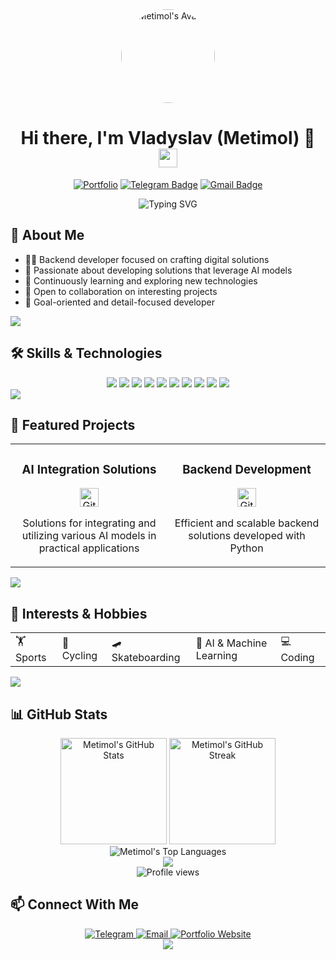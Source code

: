 <!-- Animated Header -->
<div align="center">
  <img src="https://avatars.githubusercontent.com/u/154080171?v=4" alt="Metimol's Avatar" width="150" style="border-radius: 50%;" />
  <h1>
    Hi there, I'm Vladyslav (Metimol) 👋
    <img src="https://media.giphy.com/media/hvRJCLFzcasrR4ia7z/giphy.gif" width="30px"/>
  </h1>
  
  [![Portfolio](https://img.shields.io/badge/Portfolio-metimol.github.io-blue?style=for-the-badge&logo=GitHub)](https://metimol.github.io/portfolio/)
  [![Telegram Badge](https://img.shields.io/badge/-@metimol-2CA5E0?style=for-the-badge&logo=telegram&logoColor=white)](https://t.me/metimol)
  [![Gmail Badge](https://img.shields.io/badge/-rdgo16480@gmail.com-c14438?style=for-the-badge&logo=Gmail&logoColor=white)](mailto:rdgo16480@gmail.com)
</div>

<!-- Animated Typing -->
<div align="center">
  <img src="https://readme-typing-svg.herokuapp.com?font=Fira+Code&pause=1000&color=6A6AE2&center=true&vCenter=true&random=false&width=435&lines=Backend+Developer;Python+Enthusiast;AI+Solutions+Developer" alt="Typing SVG" />
</div>

<!-- About Me Section -->
## 💫 About Me

- 👨‍💻 Backend developer focused on crafting digital solutions
- 🤖 Passionate about developing solutions that leverage AI models
- 🌱 Continuously learning and exploring new technologies
- 💼 Open to collaboration on interesting projects
- 🎯 Goal-oriented and detail-focused developer

<!-- Animated Divider -->
<img src="https://user-images.githubusercontent.com/73097560/115834477-dbab4500-a447-11eb-908a-139a6edaec5c.gif">

<!-- Skills Section with Icons -->
## 🛠️ Skills & Technologies

<div align="center">
  <img src="https://img.shields.io/badge/Python-3776AB?style=for-the-badge&logo=python&logoColor=white" />
  <img src="https://img.shields.io/badge/C++-00599C?style=for-the-badge&logo=c%2B%2B&logoColor=white" />
  <img src="https://img.shields.io/badge/Go-00ADD8?style=for-the-badge&logo=go&logoColor=white" />
  <img src="https://img.shields.io/badge/Java-ED8B00?style=for-the-badge&logo=java&logoColor=white" />
  <img src="https://img.shields.io/badge/HTML5-E34F26?style=for-the-badge&logo=html5&logoColor=white" />
  <img src="https://img.shields.io/badge/CSS3-1572B6?style=for-the-badge&logo=css3&logoColor=white" />
  <img src="https://img.shields.io/badge/JavaScript-F7DF1E?style=for-the-badge&logo=javascript&logoColor=black" />
  <img src="https://img.shields.io/badge/MySQL-4479A1?style=for-the-badge&logo=mysql&logoColor=white" />
  <img src="https://img.shields.io/badge/SQLite-07405E?style=for-the-badge&logo=sqlite&logoColor=white" />
  <img src="https://img.shields.io/badge/Redis-DC382D?style=for-the-badge&logo=redis&logoColor=white" />
</div>

<!-- Animated Divider -->
<img src="https://user-images.githubusercontent.com/73097560/115834477-dbab4500-a447-11eb-908a-139a6edaec5c.gif">

<!-- Projects Section -->
## 🚀 Featured Projects

<div align="center">
  <table>
    <tr>
      <td width="50%">
        <h3 align="center">AI Integration Solutions</h3>
        <p align="center">
          <a href="https://github.com/metimol" target="_blank">
            <img src="https://raw.githubusercontent.com/rahuldkjain/github-profile-readme-generator/master/src/images/icons/Social/github.svg" alt="GitHub" width="30" />
          </a>
        </p>
        <p align="center">Solutions for integrating and utilizing various AI models in practical applications</p>
      </td>
      <td width="50%">
        <h3 align="center">Backend Development</h3>
        <p align="center">
          <a href="https://github.com/metimol" target="_blank">
            <img src="https://raw.githubusercontent.com/rahuldkjain/github-profile-readme-generator/master/src/images/icons/Social/github.svg" alt="GitHub" width="30" />
          </a>
        </p>
        <p align="center">Efficient and scalable backend solutions developed with Python</p>
      </td>
    </tr>
  </table>
</div>

<!-- Animated Divider -->
<img src="https://user-images.githubusercontent.com/73097560/115834477-dbab4500-a447-11eb-908a-139a6edaec5c.gif">

<!-- Interests and Hobbies with Emojis -->
## 🎨 Interests & Hobbies

<div align="center">
  <table>
    <tr>
      <td>🏋️ Sports</td>
      <td>🚴 Cycling</td>
      <td>🛹 Skateboarding</td>
      <td>🤖 AI & Machine Learning</td>
      <td>💻 Coding</td>
    </tr>
  </table>
</div>

<!-- Animated Divider -->
<img src="https://user-images.githubusercontent.com/73097560/115834477-dbab4500-a447-11eb-908a-139a6edaec5c.gif">

<!-- GitHub Stats with Animations -->
## 📊 GitHub Stats

<div align="center">
  <img src="https://github-readme-stats.vercel.app/api?username=metimol&show_icons=true&theme=tokyonight&hide_border=true" alt="Metimol's GitHub Stats" height="170"/>
  <img src="https://github-readme-streak-stats.herokuapp.com/?user=metimol&theme=tokyonight&hide_border=true" alt="Metimol's GitHub Streak" height="170"/>
</div>

<div align="center">
  <img src="https://github-readme-stats.vercel.app/api/top-langs/?username=metimol&layout=compact&theme=tokyonight&hide_border=true" alt="Metimol's Top Languages"/>
</div>

<!-- Animated Snake Contribution Graph -->
<div align="center">
  <img src="https://github.com/metimol/metimol/blob/output/github-contribution-grid-snake.svg" />
</div>

<!-- Visit Counter -->
<div align="center">
  <img src="https://komarev.com/ghpvc/?username=metimol&style=flat-square&color=blue" alt="Profile views"/>
</div>

<!-- Connect with me Section -->
## 📫 Connect With Me

<div align="center">
  <a href="https://t.me/metimol" target="_blank">
    <img src="https://img.icons8.com/color/48/000000/telegram-app--v5.png" alt="Telegram"/>
  </a>
  <a href="mailto:rdgo16480@gmail.com">
    <img src="https://img.icons8.com/color/48/000000/gmail-new.png" alt="Email"/>
  </a>
  <a href="https://metimol.github.io/portfolio/" target="_blank">
    <img src="https://img.icons8.com/color/48/000000/web.png" alt="Portfolio Website"/>
  </a>
</div>

<!-- Footer -->
<div align="center">
  <img src="https://capsule-render.vercel.app/api?type=waving&color=gradient&height=120&section=footer&animation=fadeIn"/>
</div>
